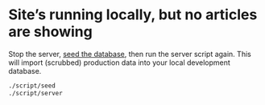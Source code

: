 # Site’s running locally, but no articles are showing

Stop the server, [seed the database](/#database-seed-script), then run the server script again.
This will import (scrubbed) production data into your local development database.

```sh
./script/seed
./script/server
```

